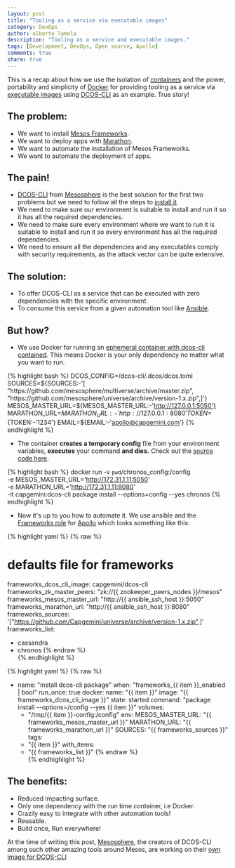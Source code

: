 ```yaml
---
layout: post
title: "Tooling as a service via executable images"
category: DevOps
author: alberto_lamela
description: "Tooling as a service and executable images."
tags: [Development, DevOps, Open source, Apollo]
comments: true
share: true
---
```


This is a recap about how we use the isolation of [containers](https://en.wikipedia.org/wiki/Operating-system-level_virtualization) and the power, portability and simplicity of [Docker](https://www.docker.com/) for providing tooling as a service via [executable images](http://www.infoq.com/articles/docker-executable-images) using [DCOS-CLI](https://docs.mesosphere.com/using/cli/) as an example. True story!

## The problem:
* We want to install [Mesos Frameworks](http://mesos.apache.org/documentation/latest/mesos-frameworks/).
* We want to deploy apps with [Marathon](https://github.com/mesosphere/marathon).
* We want to automate the installation of Mesos Frameworks.
* We want to automate the deployment of apps.

## The pain!
* [DCOS-CLI](https://github.com/mesosphere/dcos-cli) from [Mesosphere](https://mesosphere.com/) is the best solution for the first two problems but we need to follow all the steps to [install it](https://docs.mesosphere.com/install/cli/).
* We need to make sure our environment is suitable to install and run it so it has all the required dependencies.
* We need to make sure every environment where we want to run it is suitable to install and run it so every environment has all the required dependencies.
* We need to ensure all the dependencies and any executables comply with security requirements, as the attack vector can be quite extensive.

## The solution:
* To offer DCOS-CLI as a service that can be executed with zero dependencies with the specific environment.
* To consume this service from a given automation tool like [Ansible](http://www.ansible.com/).

## But how?

* We use Docker for running an [ephemeral container with dcos-cli contained](https://hub.docker.com/r/capgemini/dcos-cli/). This means Docker is your only dependency no matter what you want to run.

{% highlight bash %}
DCOS_CONFIG=/dcos-cli/.dcos/dcos.toml
SOURCES=${SOURCES:-'[ "https://github.com/mesosphere/multiverse/archive/master.zip", "https://github.com/mesosphere/universe/archive/version-1.x.zip",]'}
MESOS_MASTER_URL=${MESOS_MASTER_URL:-'http://127.0.0.1:5050'}
MARATHON_URL=${MARATHON_URL:-'http://127.0.0.1:8080'}
TOKEN=${TOKEN:-'1234'}
EMAIL=${EMAIL:-'apollo@capgemini.com'}
{% endhighlight %}

* The container **creates a temporary config** file from your environment variables, **executes** your command **and dies.** Check out the [source code here](https://github.com/Capgemini/dcos-cli-docker/).

{% highlight bash %}
docker run -v `pwd`/chronos_config:/config \
           -e MESOS_MASTER_URL='http://172.31.1.11:5050' \
           -e MARATHON_URL='http://172.31.1.11:8080' \
           -it capgemini:dcos-cli package install --options=config --yes chronos
{% endhighlight %}

* Now it's up to you how to automate it. We use ansible and the [Frameworks role](https://github.com/Capgemini/Apollo/tree/master/roles/frameworks) for [Apollo](https://github.com/Capgemini/Apollo) which looks something like this:

{% highlight yaml %}
{% raw %}
# defaults file for frameworks
frameworks_dcos_cli_image: capgemini/dcos-cli
frameworks_zk_master_peers: "zk://{{ zookeeper_peers_nodes }}/mesos"
frameworks_mesos_master_url: "http://{{ ansible_ssh_host }}:5050"
frameworks_marathon_url: "http://{{ ansible_ssh_host }}:8080"
frameworks_sources: '["https://github.com/Capgemini/universe/archive/version-1.x.zip",]'
frameworks_list:
  - cassandra
  - chronos
{% endraw %}  
{% endhighlight %}

{% highlight yaml %}
{% raw %}
- name: "install dcos-cli package"
  when: "frameworks_{{ item }}_enabled | bool"
  run_once: true
  docker:
    name: "{{ item }}"
    image: "{{ frameworks_dcos_cli_image }}"
    state: started
    command: "package install --options=/config --yes {{ item }}"
    volumes:
    - "/tmp/{{ item }}-config:/config"
    env:
      MESOS_MASTER_URL: "{{ frameworks_mesos_master_url }}"
      MARATHON_URL: "{{ frameworks_marathon_url }}"
      SOURCES: "{{ frameworks_sources }}"
  tags:
    - "{{ item }}"
  with_items:
    - "{{ frameworks_list }}"
{% endraw %}    
{% endhighlight %}

## The benefits:
* Reduced impacting surface.
* Only one dependency with the run time container, i.e Docker.
* Crazily easy to integrate with other automation tools!
* Reusable.
* Build once, Run everywhere!

At the time of writing this post, [Mesosphere](https://mesosphere.com/), the creators of DCOS-CLI among such other amazing tools around Mesos, are working on their [own image for DCOS-CLI]( https://github.com/mesosphere/dcos-cli-docker)
